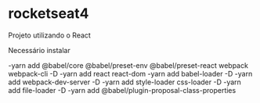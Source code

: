 # rocketseat4

Projeto utilizando o React

Necessário instalar

-yarn add @babel/core @babel/preset-env @babel/preset-react webpack webpack-cli -D
-yarn add react react-dom
-yarn add babel-loader -D
-yarn add webpack-dev-server -D
-yarn add style-loader css-loader -D
-yarn add file-loader -D
-yarn add @babel/plugin-proposal-class-properties

